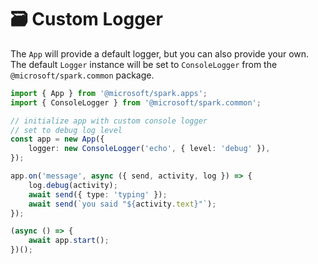 # 🗃️ Custom Logger

The `App` will provide a default logger, but you can also provide your own.
The default `Logger` instance will be set to `ConsoleLogger` from the
`@microsoft/spark.common` package.

```typescript
import { App } from '@microsoft/spark.apps';
import { ConsoleLogger } from '@microsoft/spark.common';

// initialize app with custom console logger
// set to debug log level
const app = new App({
    logger: new ConsoleLogger('echo', { level: 'debug' }),
});

app.on('message', async ({ send, activity, log }) => {
    log.debug(activity);
    await send({ type: 'typing' });
    await send(`you said "${activity.text}"`);
});

(async () => {
    await app.start();
})();
```
